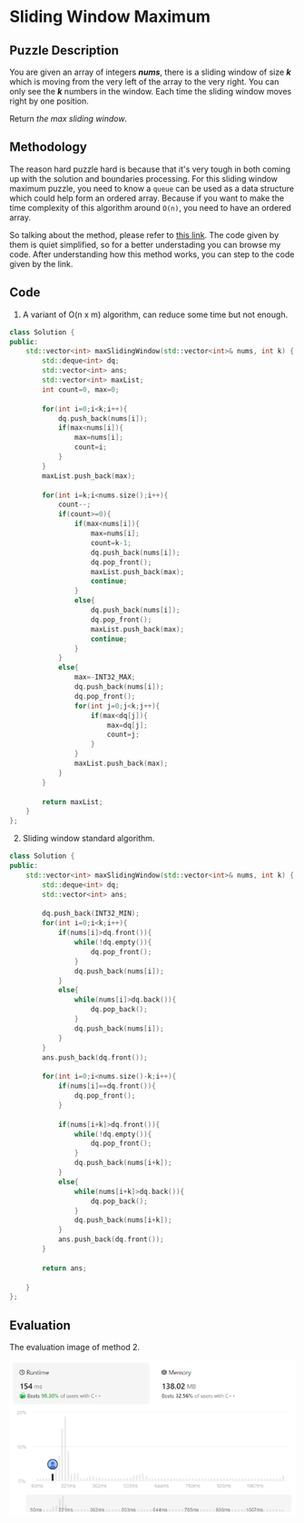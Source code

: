 # Sliding Window Maximum
## Puzzle Description
You are given an array of integers ***nums***, there is a sliding window of size ***k*** which is moving from the very left of the array to the very right. You can only see the ***k*** numbers in the window. Each time the sliding window moves right by one position.

Return *the max sliding window*.

## Methodology
The reason hard puzzle hard is because that it's very tough in both coming up with the solution and boundaries processing. For this sliding window maximum puzzle, you need to know a `queue` can be used as a data structure which could help form an ordered array. Because if you want to make the time complexity of this algorithm around `O(n)`, you need to have an ordered array.   

So talking about the method, please refer to [this link](https://github.com/youngyangyang04/leetcode-master/blob/master/problems/0239.%E6%BB%91%E5%8A%A8%E7%AA%97%E5%8F%A3%E6%9C%80%E5%A4%A7%E5%80%BC.md). The code given by them is quiet simplified, so for a better understading you can browse my code. After understanding how this method works, you can step to the code given by the link.

## Code 
1. A variant of O(n x m) algorithm, can reduce some time but not enough.
```c++
class Solution {
public:
    std::vector<int> maxSlidingWindow(std::vector<int>& nums, int k) {
        std::deque<int> dq;
        std::vector<int> ans;
        std::vector<int> maxList;
        int count=0, max=0;

        for(int i=0;i<k;i++){
            dq.push_back(nums[i]);
            if(max<nums[i]){
                max=nums[i];
                count=i;
            }
        }
        maxList.push_back(max);

        for(int i=k;i<nums.size();i++){
            count--;
            if(count>=0){
                if(max<nums[i]){
                    max=nums[i];
                    count=k-1;
                    dq.push_back(nums[i]);
                    dq.pop_front();
                    maxList.push_back(max);
                    continue;
                }
                else{
                    dq.push_back(nums[i]);
                    dq.pop_front();
                    maxList.push_back(max);
                    continue;                    
                }
            }
            else{
                max=-INT32_MAX;
                dq.push_back(nums[i]);
                dq.pop_front();
                for(int j=0;j<k;j++){
                    if(max<dq[j]){
                        max=dq[j];
                        count=j;
                    }
                }
                maxList.push_back(max);
            }
        }

        return maxList;
    }
};
```

2. Sliding window standard algorithm.
```cpp
class Solution {
public:
    std::vector<int> maxSlidingWindow(std::vector<int>& nums, int k) {
        std::deque<int> dq;
        std::vector<int> ans;
        
        dq.push_back(INT32_MIN);
        for(int i=0;i<k;i++){
            if(nums[i]>dq.front()){
                while(!dq.empty()){
                    dq.pop_front();
                }
                dq.push_back(nums[i]);
            }
            else{
                while(nums[i]>dq.back()){
                    dq.pop_back();
                }
                dq.push_back(nums[i]);
            }
        }
        ans.push_back(dq.front());

        for(int i=0;i<nums.size()-k;i++){
            if(nums[i]==dq.front()){
                dq.pop_front();
            }

            if(nums[i+k]>dq.front()){
                while(!dq.empty()){
                    dq.pop_front();
                }
                dq.push_back(nums[i+k]);
            }
            else{
                while(nums[i+k]>dq.back()){
                    dq.pop_back();
                }
                dq.push_back(nums[i+k]);
            }
            ans.push_back(dq.front());
        }

        return ans;
        
    }
};
```

## Evaluation
The evaluation image of method 2.

![img](./6_Sliding%20Window%20Maximum.png)